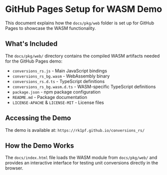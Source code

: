 # GitHub Pages Setup for WASM Demo

This document explains how the `docs/pkg/web` folder is set up for GitHub Pages to showcase the WASM functionality.

## What's Included

The `docs/pkg/web/` directory contains the compiled WASM artifacts needed for the GitHub Pages demo:

- `conversions_rs.js` - Main JavaScript bindings
- `conversions_rs_bg.wasm` - WebAssembly binary
- `conversions_rs.d.ts` - TypeScript definitions
- `conversions_rs_bg.wasm.d.ts` - WASM-specific TypeScript definitions
- `package.json` - npm package configuration
- `README.md` - Package documentation
- `LICENSE-APACHE` & `LICENSE-MIT` - License files

## Accessing the Demo

The demo is available at: `https://rk1pf.github.io/conversions_rs/`

## How the Demo Works

The `docs/index.html` file loads the WASM module from `docs/pkg/web/` and provides an interactive interface for testing unit conversions directly in the browser.